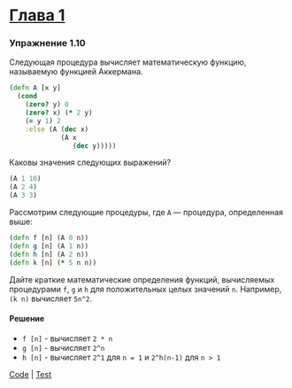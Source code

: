 # [Глава 1](../index.md#Глава-1-Построение-абстракций-с-помощью-процедур)

### Упражнение 1.10
Следующая процедура вычисляет математическую функцию, называемую функцией Аккермана.
```clojure
(defn A [x y]
  (cond
    (zero? y) 0
    (zero? x) (* 2 y)
    (= y 1) 2
    :else (A (dec x)
             (A x
                (dec y)))))
```

Каковы значения следующих выражений?
```clojure
(A 1 10)
(A 2 4)
(A 3 3)
```

Рассмотрим следующие процедуры, где `A` — процедура, определенная выше:
```clojure
(defn f [n] (A 0 n))
(defn g [n] (A 1 n))
(defn h [n] (A 2 n))
(defn k [n] (* 5 n n))
```

Дайте краткие математические определения функций, вычисляемых процедурами `f`, `g` и `h` для положительных целых значений `n`. Например, `(k n)` вычисляет `5n^2`.

#### Решение
 - `f [n]` - вычисляет `2 * n`
 - `g [n]` - вычисляет `2^n`
 - `h [n]` - вычисляет `2^1` для `n = 1` и `2^h(n-1)` для `n > 1`

[Code](../../src/sicp/chapter01/1_10.clj) | [Test](../../test/sicp/chapter01/1_10_test.clj)
